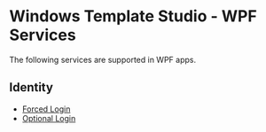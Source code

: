 # Windows Template Studio - WPF Services

The following services are supported in WPF apps.

## Identity

- [Forced Login](./forced-login.md)
- [Optional Login](./optional-login.md)

